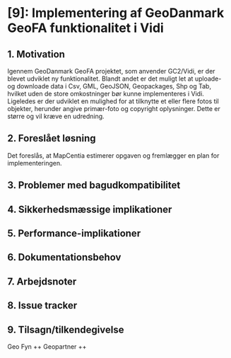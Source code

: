 # [9]: Implementering af GeoDanmark GeoFA funktionalitet i Vidi

## 1. Motivation
Igennem GeoDanmark GeoFA projektet, som anvender GC2/Vidi, er der blevet udviklet ny funktionalitet.
Blandt andet er det muligt let at uploade- og downloade data i Csv, GML, GeoJSON, Geopackages, Shp og Tab, hvilket uden de store omkostninger bør kunne implementeres i Vidi.
Ligeledes er der udviklet en mulighed for at tilknytte et eller flere fotos til objekter, herunder angive primær-foto og copyright oplysninger. Dette er større og vil kræve en udredning.

## 2. Foreslået løsning
Det foreslås, at MapCentia estimerer opgaven og fremlægger en plan for implementeringen.

## 3. Problemer med bagudkompatibilitet

## 4. Sikkerhedsmæssige implikationer

## 5. Performance-implikationer

## 6. Dokumentationsbehov

## 7. Arbejdsnoter

## 8. Issue tracker  

## 9. Tilsagn/tilkendegivelse
Geo Fyn ++
Geopartner ++
